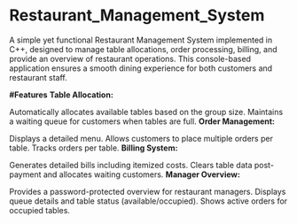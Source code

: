 # Restaurant_Management_System
A simple yet functional Restaurant Management System implemented in C++, designed to manage table allocations, order processing, billing, and provide an overview of restaurant operations. This console-based application ensures a smooth dining experience for both customers and restaurant staff.

**#Features** 
**Table Allocation:**

Automatically allocates available tables based on the group size.
Maintains a waiting queue for customers when tables are full.
**Order Management:**

Displays a detailed menu.
Allows customers to place multiple orders per table.
Tracks orders per table.
**Billing System:**

Generates detailed bills including itemized costs.
Clears table data post-payment and allocates waiting customers.
**Manager Overview:**

Provides a password-protected overview for restaurant managers.
Displays queue details and table status (available/occupied).
Shows active orders for occupied tables.

